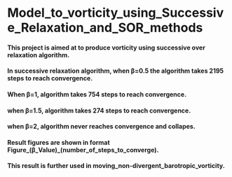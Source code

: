 # Model_to_vorticity_using_Successive_Relaxation_and_SOR_methods

#### This project is aimed at to produce vorticity using successive over relaxation algorithm.

#### In successive relaxation algorithm, when β=0.5 the algorithm takes 2195 steps to reach convergence.

#### When β=1, algorithm takes 754 steps to reach convergence.

#### when β=1.5, algorithm takes 274 steps to reach convergence.

#### when β=2, algorithm never reaches convergence and collapes.

#### Result figures are shown in format Figure_(β_Value)_(number_of_steps_to_converge).

#### This result is further used in moving_non-divergent_barotropic_vorticity.
